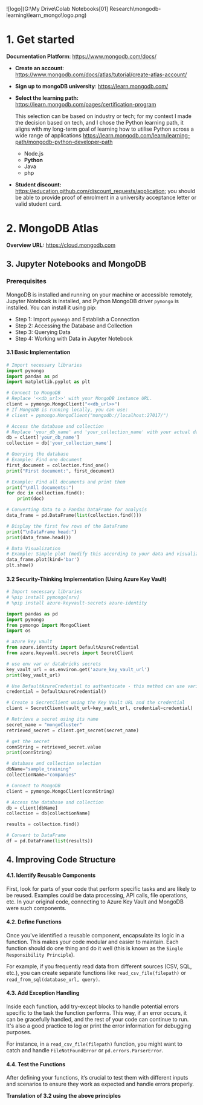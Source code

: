 ![logo](G:\My Drive\Colab Notebooks\[01] Research\mongodb-learning\learn_mongo\logo.png)

# 1. Get started

**Documentation Platform**: https://www.mongodb.com/docs/

- **Create an account**: https://www.mongodb.com/docs/atlas/tutorial/create-atlas-account/

- **Sign up to mongoDB university**: https://learn.mongodb.com/

- **Select the learning path:** https://learn.mongodb.com/pages/certification-program

  This selection can be based on industry or tech; for my context I made the decision based on tech, and I chose the Python learning path, it aligns with my long-term goal of learning how to utilise Python across a wide range of applications https://learn.mongodb.com/learn/learning-path/mongodb-python-developer-path 

  - Node.js
  - **Python**
  - Java
  - php

- **Student discount:** https://education.github.com/discount_requests/application; you should be able to provide proof of enrolment in a university acceptance letter or valid student card.

# 2. MongoDB Atlas

**Overview URL:** https://cloud.mongodb.com



## 3. Jupyter Notebooks and MongoDB

### Prerequisites

MongoDB is installed and running on your machine or accessible remotely, Jupyter Notebook is installed, and Python MongoDB driver `pymongo` is installed. You can install it using pip:

- Step 1: Import `pymongo` and Establish a Connection
- Step 2: Accessing the Database and Collection
- Step 3: Querying Data
- Step 4: Working with Data in Jupyter Notebook

#### 3.1 Basic Implementation

```python
# Import necessary libraries
import pymongo
import pandas as pd
import matplotlib.pyplot as plt

# Connect to MongoDB
# Replace '<<db_url>>' with your MongoDB instance URL.
client = pymongo.MongoClient("<<db_url>>")
# If MongoDB is running locally, you can use:
# client = pymongo.MongoClient("mongodb://localhost:27017/")

# Access the database and collection
# Replace 'your_db_name' and 'your_collection_name' with your actual database and collection names.
db = client['your_db_name']
collection = db['your_collection_name']

# Querying the database
# Example: Find one document
first_document = collection.find_one()
print("First document:", first_document)

# Example: Find all documents and print them
print("\nAll documents:")
for doc in collection.find():
    print(doc)

# Converting data to a Pandas DataFrame for analysis
data_frame = pd.DataFrame(list(collection.find()))

# Display the first few rows of the DataFrame
print("\nDataFrame head:")
print(data_frame.head())

# Data Visualization
# Example: Simple plot (modify this according to your data and visualization needs)
data_frame.plot(kind='bar')
plt.show()
```



#### 3.2 Security-Thinking Implementation (Using Azure Key Vault)

```python
# Import necessary libraries
# %pip install pymongo[srv]
# %pip install azure-keyvault-secrets azure-identity

import pandas as pd
import pymongo
from pymongo import MongoClient
import os

# azure key vault 
from azure.identity import DefaultAzureCredential
from azure.keyvault.secrets import SecretClient

# use env var or databricks secrets
key_vault_url = os.environ.get('azure_key_vault_url')
print(key_vault_url)

# Use DefaultAzureCredential to authenticate - this method can use various authentication methods
credential = DefaultAzureCredential()

# Create a SecretClient using the Key Vault URL and the credential
client = SecretClient(vault_url=key_vault_url, credential=credential)

# Retrieve a secret using its name
secret_name = "mongoCluster"
retrieved_secret = client.get_secret(secret_name)

# get the secret
connString = retrieved_secret.value
print(connString)

# database and collection selection
dbName="sample_training"
collectionName="companies" 

# Connect to MongoDB
client = pymongo.MongoClient(connString)

# Access the database and collection
db = client[dbName]
collection = db[collectionName]

results = collection.find()

# Convert to DataFrame
df = pd.DataFrame(list(results))

```



## 4. Improving Code Structure

#### 4.1. Identify Reusable Components

First, look for parts of your code that perform specific tasks and are likely to be reused. Examples could be data processing, API calls, file operations, etc. In your original code, connecting to Azure Key Vault and MongoDB were such components.

#### 4.2. Define Functions

Once you've identified a reusable component, encapsulate its logic in a function. This makes your code modular and easier to maintain. Each function should do one thing and do it well (this is known as the `Single Responsibility Principle`).

For example, if you frequently read data from different sources (CSV, SQL, etc.), you can create separate functions like `read_csv_file(filepath)` or `read_from_sql(database_url, query)`.

#### 4.3. Add Exception Handling

Inside each function, add try-except blocks to handle potential errors specific to the task the function performs. This way, if an error occurs, it can be gracefully handled, and the rest of your code can continue to run. It's also a good practice to log or print the error information for debugging purposes.

For instance, in a `read_csv_file(filepath)` function, you might want to catch and handle `FileNotFoundError` or `pd.errors.ParserError`.

#### 4.4. Test the Functions

After defining your functions, it’s crucial to test them with different inputs and scenarios to ensure they work as expected and handle errors properly.

**Translation of 3.2 using the above principles**

```python

```













































